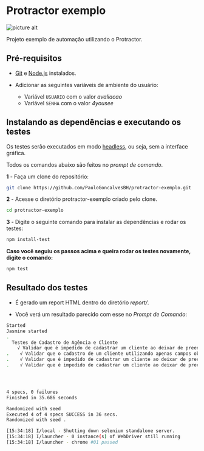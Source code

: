 # Protractor exemplo

![picture alt](https://raw.githubusercontent.com/PauloGoncalvesBH/protractor-exemplo/a4417ae184a0d87587fbc0209634ef19affec7f4/images/protractor-pequeno.png)

 Projeto exemplo de automação utilizando o Protractor.

## Pré-requisitos

- [Git](https://git-scm.com/download/) e [Node.js](https://nodejs.org/en/download/) instalados.

- Adicionar as seguintes variáveis de ambiente do usuário:
  - Variável `USUARIO` com o valor _avaliacao_
  - Variável `SENHA` com o valor _4yousee_

## Instalando as dependências e executando os testes

 Os testes serão executados em modo [headless](https://developers.google.com/web/updates/2017/04/headless-chrome), ou seja, sem a interface gráfica.

 Todos os comandos abaixo são feitos no _prompt de comando_.

**1** - Faça um clone do repositório:

```sh
git clone https://github.com/PauloGoncalvesBH/protractor-exemplo.git
```

**2** - Acesse o diretório protractor-exemplo criado pelo clone.

```sh
cd protractor-exemplo
```

**3** - Digite o seguinte comando para instalar as dependências e rodar os testes:

```sh
npm install-test
```

**Caso você seguiu os passos acima e queira rodar os testes novamente, digite o comando:**

```sh
npm test
```

## Resultado dos testes

- É gerado um report HTML dentro do diretório _report/_.

- Você verá um resultado parecido com esse no _Prompt de Comando_:

```sh
Started
Jasmine started
.
  Testes de Cadastro de Agência e Cliente
    √ Validar que é impedido de cadastrar um cliente ao deixar de preencher todos os campos obrigatório
.    √ Validar que o cadastro de um cliente utilizando apenas campos obrigatórios é realizado com sucesso
.    √ Validar que é impedido de cadastrar um cliente ao deixar de preencher o campo obrigatório 'Razão Social'
.    √ Validar que é impedido de cadastrar um cliente ao deixar de preencher o campo obrigatório 'Nome Fantasia'




4 specs, 0 failures
Finished in 35.686 seconds

Randomized with seed
Executed 4 of 4 specs SUCCESS in 36 secs.
Randomized with seed .

[15:34:18] I/local - Shutting down selenium standalone server.
[15:34:18] I/launcher - 0 instance(s) of WebDriver still running
[15:34:18] I/launcher - chrome #01 passed
```